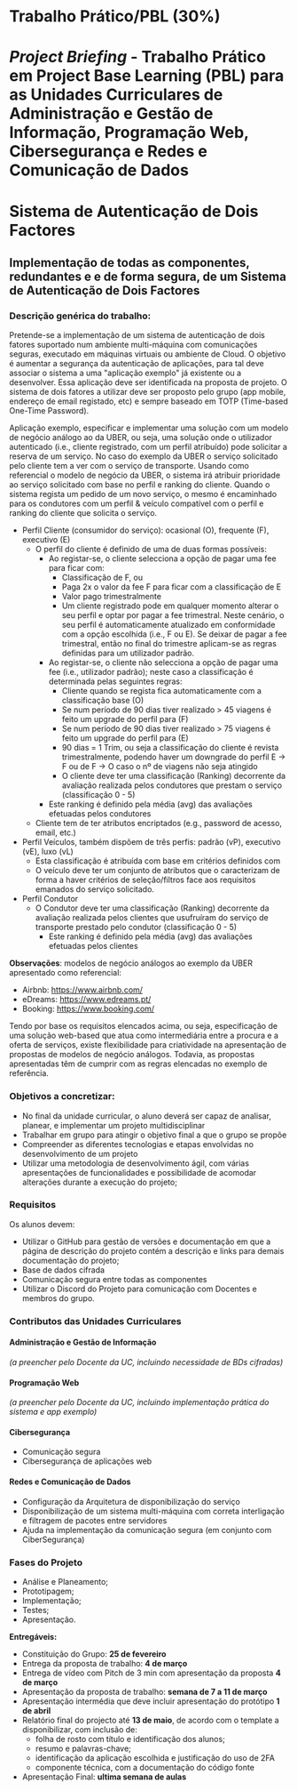 # Trabalho Prático/PBL (30%)

# *Project Briefing* - Trabalho Prático em Project Base Learning (PBL) para as Unidades Curriculares de Administração e Gestão de Informação, Programação Web, Cibersegurança e Redes e Comunicação de Dados

# Sistema de Autenticação de Dois Factores 

## Implementação de todas as componentes, redundantes e e de forma segura, de um Sistema de Autenticação de Dois Factores

### Descrição genérica do trabalho:

Pretende-se a implementação de um sistema de autenticação de dois fatores suportado num ambiente multi-máquina com comunicações seguras, executado em máquinas virtuais ou ambiente de Cloud.
O objetivo é aumentar a segurança da autenticação de aplicações, para tal deve associar o sistema a uma "aplicação exemplo" já existente ou a desenvolver. Essa aplicação deve ser identificada na proposta de projeto.
O sistema de dois fatores a utilizar deve ser proposto pelo grupo (app mobile, endereço de email registado, etc) e sempre baseado em TOTP (Time-based One-Time Password). 

Aplicação exemplo, especificar e implementar uma solução com um modelo de negócio análogo ao da UBER, ou seja, uma solução onde o utilizador autenticado (i.e., cliente registrado, com um perfil atribuído) pode solicitar a reserva de um serviço. No caso do exemplo da UBER o serviço solicitado pelo cliente  tem a ver com o serviço de transporte. Usando como referencial o modelo de negócio da UBER, o sistema irá atribuir prioridade ao serviço solicitado com base no perfil e ranking do cliente. Quando o sistema regista um pedido de um novo serviço, o mesmo é encaminhado para os condutores com um perfil & veículo compatível com o perfil e ranking do cliente que solicita o serviço. 
  
- Perfil Cliente (consumidor do serviço): ocasional (O), frequente (F), executivo (E)
  - O perfil do cliente é definido de uma de duas formas possíveis:
    - Ao registar-se, o cliente selecciona a opção de pagar uma fee para ficar com:
      - Classificação de F, ou 
      - Paga 2x o valor da fee F para ficar com a classificação  de E
      - Valor pago trimestralmente
      - Um cliente registrado pode em qualquer momento alterar o seu perfil e optar por pagar a fee trimestral. Neste cenário, o seu perfil é automaticamente atualizado em conformidade com a opção escolhida (i.e., F ou E). Se deixar de pagar a fee trimestral, então no final do trimestre aplicam-se as regras definidas para um utilizador padrão.
    - Ao registar-se, o cliente não  selecciona a opção de pagar uma fee (i.e., utilizador padrão); neste caso a classificação é determinada pelas seguintes regras:
      - Cliente quando se regista fica automaticamente com a classificação base (O)
      - Se num período de 90 dias tiver realizado > 45 viagens é feito um upgrade do perfil para (F)
      - Se num período de 90 dias tiver realizado > 75 viagens é feito um upgrade do perfil para (E)
      - 90 dias = 1 Trim, ou seja a classificação do cliente é revista trimestralmente, podendo haver um downgrade do perfil E -> F ou de F -> O caso o nº de viagens não seja atingido
      - O cliente deve ter uma classificação (Ranking) decorrente da avaliação realizada pelos condutores que prestam o serviço (classificação 0 - 5)
    - Este ranking é definido pela média (avg) das avaliações efetuadas pelos condutores
  - Cliente tem de ter atributos encriptados (e.g., password de acesso, email, etc.)
- Perfil Veículos, também dispõem de três perfis: padrão (vP), executivo (vE), luxo (vL)
  - Esta classificação é atribuída com base em critérios definidos com 
  - O veículo deve ter um conjunto de atributos que o caracterizam de forma a haver critérios de seleção/filtros face aos requisitos emanados do serviço solicitado.
- Perfil Condutor
  - O Condutor deve ter uma classificação (Ranking) decorrente da avaliação realizada pelos clientes que usufruíram do serviço de transporte prestado pelo condutor (classificação 0 - 5)
    - Este ranking é definido pela média (avg) das avaliações efetuadas pelos clientes

**Observações**: modelos de negócio análogos ao exemplo da UBER apresentado como referencial:
- Airbnb: https://www.airbnb.com/ 
- eDreams: https://www.edreams.pt/ 
- Booking: https://www.booking.com/ 

Tendo por base os requisitos elencados acima, ou seja, especificação de uma solução web-based que atua como intermediária entre a procura e a oferta de serviços, existe flexibilidade para criatividade na apresentação de propostas de modelos de negócio análogos. Todavia, as propostas apresentadas têm de cumprir com as regras elencadas no exemplo de referência.



### Objetivos a concretizar:

- No final da unidade curricular, o aluno deverá ser capaz de analisar, planear, e implementar um projeto multidisciplinar
- Trabalhar em grupo para atingir o objetivo final a que o grupo se propõe
- Compreender as diferentes tecnologias e etapas envolvidas no desenvolvimento de um projeto
- Utilizar uma metodologia de desenvolvimento ágil, com várias apresentações de funcionalidades e possibilidade de acomodar alterações durante a execução do projeto;

### Requisitos

Os alunos devem:
- Utilizar o GitHub para gestão de versões e documentação em que a página de descrição do projeto contém a descrição e links para demais documentação do projeto;
- Base de dados cifrada
- Comunicação segura entre todas as componentes
- Utilizar o Discord do Projeto para comunicação com Docentes e membros do grupo.

### Contributos das Unidades Curriculares

#### Administração e Gestão de Informação 
*(a preencher pelo Docente da UC, incluindo necessidade de BDs cifradas)*

#### Programação Web
*(a preencher pelo Docente da UC, incluindo implementação prática do sistema e app exemplo)*

#### Cibersegurança
- Comunicação segura
- Cibersegurança de aplicações web

#### Redes e Comunicação de Dados
- Configuração da Arquitetura de disponibilização do serviço
- Disponibilização de um sistema multi-máquina com correta interligação e filtragem de pacotes entre servidores
- Ajuda na implementação da comunicação segura (em conjunto com CiberSegurança)

### Fases do Projeto
- Análise e Planeamento;
- Prototipagem;
- Implementação;
- Testes;
- Apresentação.

**Entregáveis:**
- Constituição do Grupo: **25 de fevereiro**
- Entrega da proposta de trabalho: **4 de março**
- Entrega de vídeo com Pitch de 3 min com apresentação da proposta **4 de março**
- Apresentação da proposta de trabalho: **semana de 7 a 11 de março**
- Apresentação intermédia que deve incluir apresentação do protótipo **1 de abril**
- Relatório final do projecto até **13 de maio**, de acordo com o template a disponibilizar, com inclusão de:
  - folha de rosto com título e identificação dos alunos;
  - resumo e palavras-chave;
  - identificação da aplicação escolhida e justificação do uso de 2FA
  - componente técnica, com a documentação do código fonte
- Apresentação Final: **ultima semana de aulas**


